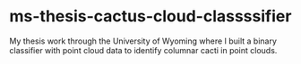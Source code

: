 # ms-thesis-cactus-cloud-classssifier
My thesis work through the University of Wyoming where I built a binary classifier with point cloud data to identify columnar cacti in point clouds.
